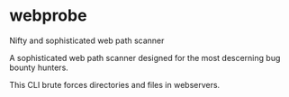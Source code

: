 # webprobe
Nifty and sophisticated web path scanner

A sophisticated web path scanner designed for the most descerning bug bounty hunters.


This CLI brute forces directories and files in webservers.

